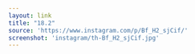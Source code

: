 ```yaml
---
layout: link
title: "18.2"
source: 'https://www.instagram.com/p/Bf_H2_sjCif/'
screenshot: 'instagram/th-Bf_H2_sjCif.jpg'
---
```


